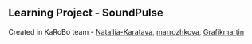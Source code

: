 ## Learning Project - SoundPulse

Created in KaRoBo team - [Natallia-Karatava](https://github.com/Natallia-Karatava), [marrozhkova](https://github.com/marrozhkova), [Grafikmartin](https://github.com/Grafikmartin)
